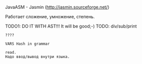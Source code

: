 JavaASM - Jasmin (http://jasmin.sourceforge.net/)

Работает сложение, умножение, степень.

TODO1: 
	DO IT WITH AST!!! It will be good;-)
TODO:
	div/sub/print

	????

	VARS Hash in grammar
	
	read.
	Надо ввод/вывод внутри языка.
